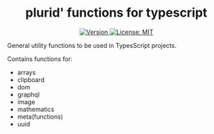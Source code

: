 <h1 align="center">
    plurid' functions for typescript
</h1>

<p align="center">
    <a target="_blank" href="https://www.npmjs.com/package/@plurid/plurid-functions">
        <img src="https://img.shields.io/npm/v/@plurid/plurid-functions.svg?logo=npm&colorB=1380C3&style=for-the-badge" alt="Version">
    </a>
    <a target="_blank" href="https://github.com/plurid/plurid-functions-typescript/blob/master/LICENSE">
        <img src="https://img.shields.io/badge/license-MIT-blue.svg?colorB=1380C3&style=for-the-badge" alt="License: MIT">
    </a>
</p>



General utility functions to be used in TypesScript projects.


Contains functions for:

+ arrays
+ clipboard
+ dom
+ graphql
+ image
+ mathematics
+ meta(functions)
+ uuid
